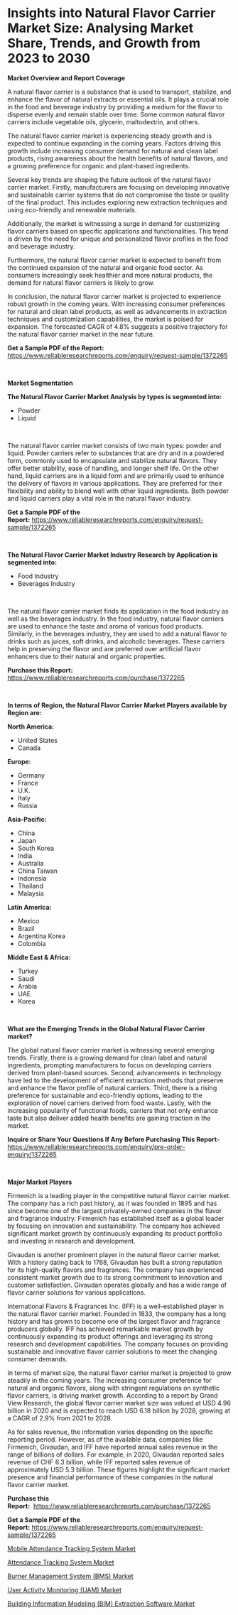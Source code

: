 <p><h1>Insights into Natural Flavor Carrier Market Size: Analysing Market Share, Trends, and Growth from 2023 to 2030</h1></p><p><strong>Market Overview and Report Coverage</strong></p>
<p><p>A natural flavor carrier is a substance that is used to transport, stabilize, and enhance the flavor of natural extracts or essential oils. It plays a crucial role in the food and beverage industry by providing a medium for the flavor to disperse evenly and remain stable over time. Some common natural flavor carriers include vegetable oils, glycerin, maltodextrin, and others.</p><p>The natural flavor carrier market is experiencing steady growth and is expected to continue expanding in the coming years. Factors driving this growth include increasing consumer demand for natural and clean label products, rising awareness about the health benefits of natural flavors, and a growing preference for organic and plant-based ingredients.</p><p>Several key trends are shaping the future outlook of the natural flavor carrier market. Firstly, manufacturers are focusing on developing innovative and sustainable carrier systems that do not compromise the taste or quality of the final product. This includes exploring new extraction techniques and using eco-friendly and renewable materials.</p><p>Additionally, the market is witnessing a surge in demand for customizing flavor carriers based on specific applications and functionalities. This trend is driven by the need for unique and personalized flavor profiles in the food and beverage industry.</p><p>Furthermore, the natural flavor carrier market is expected to benefit from the continued expansion of the natural and organic food sector. As consumers increasingly seek healthier and more natural products, the demand for natural flavor carriers is likely to grow.</p><p>In conclusion, the natural flavor carrier market is projected to experience robust growth in the coming years. With increasing consumer preferences for natural and clean label products, as well as advancements in extraction techniques and customization capabilities, the market is poised for expansion. The forecasted CAGR of 4.8% suggests a positive trajectory for the natural flavor carrier market in the near future.</p></p>
<p><strong>Get a Sample PDF of the Report:</strong> <a href="https://www.reliableresearchreports.com/enquiry/request-sample/1372265">https://www.reliableresearchreports.com/enquiry/request-sample/1372265</a></p>
<p>&nbsp;</p>
<p><strong>Market Segmentation</strong></p>
<p><strong>The Natural Flavor Carrier Market Analysis by types is segmented into:</strong></p>
<p><ul><li>Powder</li><li>Liquid</li></ul></p>
<p>&nbsp;</p>
<p><p>The natural flavor carrier market consists of two main types: powder and liquid. Powder carriers refer to substances that are dry and in a powdered form, commonly used to encapsulate and stabilize natural flavors. They offer better stability, ease of handling, and longer shelf life. On the other hand, liquid carriers are in a liquid form and are primarily used to enhance the delivery of flavors in various applications. They are preferred for their flexibility and ability to blend well with other liquid ingredients. Both powder and liquid carriers play a vital role in the natural flavor industry.</p></p>
<p><strong>Get a Sample PDF of the Report:</strong>&nbsp;<a href="https://www.reliableresearchreports.com/enquiry/request-sample/1372265">https://www.reliableresearchreports.com/enquiry/request-sample/1372265</a></p>
<p>&nbsp;</p>
<p><strong>The Natural Flavor Carrier Market Industry Research by Application is segmented into:</strong></p>
<p><ul><li>Food Industry</li><li>Beverages Industry</li></ul></p>
<p>&nbsp;</p>
<p><p>The natural flavor carrier market finds its application in the food industry as well as the beverages industry. In the food industry, natural flavor carriers are used to enhance the taste and aroma of various food products. Similarly, in the beverages industry, they are used to add a natural flavor to drinks such as juices, soft drinks, and alcoholic beverages. These carriers help in preserving the flavor and are preferred over artificial flavor enhancers due to their natural and organic properties.</p></p>
<p><strong>Purchase this Report:</strong>&nbsp; <a href="https://www.reliableresearchreports.com/purchase/1372265">https://www.reliableresearchreports.com/purchase/1372265</a></p>
<p>&nbsp;</p>
<p><strong>In terms of Region, the Natural Flavor Carrier Market Players available by Region are:</strong></p>
<p>
    <p> <strong> North America: </strong>
        <ul>
            <li>United States</li>
            <li>Canada</li>
        </ul>
        </p> 
    <p> <strong> Europe: </strong>
        <ul>
            <li>Germany</li>
            <li>France</li>
            <li>U.K.</li>
            <li>Italy</li>
            <li>Russia</li>
        </ul>
        </p> 
    <p> <strong> Asia-Pacific: </strong>
        <ul>
            <li>China</li>
            <li>Japan</li>
            <li>South Korea</li>
            <li>India</li>
            <li>Australia</li>
            <li>China Taiwan</li>
            <li>Indonesia</li>
            <li>Thailand</li>
            <li>Malaysia</li>
        </ul>
        </p> 
    <p> <strong> Latin America: </strong>
        <ul>
            <li>Mexico</li>
            <li>Brazil</li>
            <li>Argentina Korea</li>
            <li>Colombia</li>
        </ul>
        </p> 
    <p> <strong> Middle East & Africa: </strong>
        <ul>
            <li>Turkey</li>
            <li>Saudi</li>
            <li>Arabia</li>
            <li>UAE</li>
            <li>Korea</li>
        </ul>
    </p>
    </p>
<p>&nbsp;</p>
<p><strong>What are the Emerging Trends in the Global Natural Flavor Carrier market?</strong></p>
<p><p>The global natural flavor carrier market is witnessing several emerging trends. Firstly, there is a growing demand for clean label and natural ingredients, prompting manufacturers to focus on developing carriers derived from plant-based sources. Second, advancements in technology have led to the development of efficient extraction methods that preserve and enhance the flavor profile of natural carriers. Third, there is a rising preference for sustainable and eco-friendly options, leading to the exploration of novel carriers derived from food waste. Lastly, with the increasing popularity of functional foods, carriers that not only enhance taste but also deliver added health benefits are gaining traction in the market.</p></p>
<p><strong>Inquire or Share Your Questions If Any Before Purchasing This Report</strong>- <a href="https://www.reliableresearchreports.com/enquiry/pre-order-enquiry/1372265">https://www.reliableresearchreports.com/enquiry/pre-order-enquiry/1372265</a></p>
<p>&nbsp;</p>
<p><strong>Major Market Players</strong></p>
<p><p>Firmenich is a leading player in the competitive natural flavor carrier market. The company has a rich past history, as it was founded in 1895 and has since become one of the largest privately-owned companies in the flavor and fragrance industry. Firmenich has established itself as a global leader by focusing on innovation and sustainability. The company has achieved significant market growth by continuously expanding its product portfolio and investing in research and development.</p><p>Givaudan is another prominent player in the natural flavor carrier market. With a history dating back to 1768, Givaudan has built a strong reputation for its high-quality flavors and fragrances. The company has experienced consistent market growth due to its strong commitment to innovation and customer satisfaction. Givaudan operates globally and has a wide range of flavor carrier solutions for various applications.</p><p>International Flavors & Fragrances Inc. (IFF) is a well-established player in the natural flavor carrier market. Founded in 1833, the company has a long history and has grown to become one of the largest flavor and fragrance producers globally. IFF has achieved remarkable market growth by continuously expanding its product offerings and leveraging its strong research and development capabilities. The company focuses on providing sustainable and innovative flavor carrier solutions to meet the changing consumer demands.</p><p>In terms of market size, the natural flavor carrier market is projected to grow steadily in the coming years. The increasing consumer preference for natural and organic flavors, along with stringent regulations on synthetic flavor carriers, is driving market growth. According to a report by Grand View Research, the global flavor carrier market size was valued at USD 4.96 billion in 2020 and is expected to reach USD 6.18 billion by 2028, growing at a CAGR of 2.9% from 2021 to 2028.</p><p>As for sales revenue, the information varies depending on the specific reporting period. However, as of the available data, companies like Firmenich, Givaudan, and IFF have reported annual sales revenue in the range of billions of dollars. For example, in 2020, Givaudan reported sales revenue of CHF 6.3 billion, while IFF reported sales revenue of approximately USD 5.3 billion. These figures highlight the significant market presence and financial performance of these companies in the natural flavor carrier market.</p></p>
<p><strong>Purchase this Report:</strong>&nbsp;&nbsp;<a href="https://www.reliableresearchreports.com/purchase/1372265">https://www.reliableresearchreports.com/purchase/1372265</a></p>
<p></p>
<p><strong>Get a Sample PDF of the Report:</strong>&nbsp;<a href="https://www.reliableresearchreports.com/enquiry/request-sample/1372265">https://www.reliableresearchreports.com/enquiry/request-sample/1372265</a></p>
<p><p><a href="https://medium.com/@sheetal.reportprime/mobile-attendance-tracking-system-market-size-cagr-trends-2024-2030-3f6d916f2f3e">Mobile Attendance Tracking System Market</a></p><p><a href="https://medium.com/@reportprime05/attendance-tracking-system-market-size-cagr-trends-2024-2030-1191641c1c22">Attendance Tracking System Market</a></p><p><a href="https://www.linkedin.com/pulse/burner-management-system-bms-market-share-amp-new-trends-eo1sc/">Burner Management System (BMS) Market</a></p><p><a href="https://www.linkedin.com/pulse/user-activity-monitoring-uam-market-challenges-opportunities-xozzc/">User Activity Monitoring (UAM) Market</a></p><p><a href="https://www.linkedin.com/pulse/building-information-modeling-bim-extraction-software-market-dj1uc/">Building Information Modeling (BIM) Extraction Software Market</a></p></p>